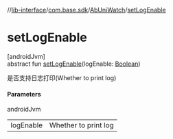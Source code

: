 //[lib-interface](../../../index.md)/[com.base.sdk](../index.md)/[AbUniWatch](index.md)/[setLogEnable](set-log-enable.md)

# setLogEnable

[androidJvm]\
abstract fun [setLogEnable](set-log-enable.md)(logEnable: [Boolean](https://kotlinlang.org/api/latest/jvm/stdlib/kotlin/-boolean/index.html))

是否支持日志打印(Whether to print log)

#### Parameters

androidJvm

| | |
|---|---|
| logEnable | Whether to print log |
